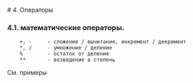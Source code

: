 # 4. Операторы

### 4.1. математические операторы.
```
    +, -     - сложение / вычитание, инкремент / декремент
    *, /     - умножение / деление
    %        - остаток от деления
    **       - возведение в степень
```
См. примеры